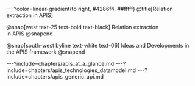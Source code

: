 ---?color=linear-gradient(to right, #4286f4, ##fffff)
@title[Relation extraction in APIS]

@snap[west text-25 text-bold text-black]
Relation extraction<br>in APIS
@snapend

@snap[south-west byline text-white text-06]
Ideas and Developments in the APIS framework
@snapend

---?include=chapters/apis_at_a_glance.md
---?include=chapters/apis_technologies_datamodel.md
---?include=chapters/apis_generic_api.md
